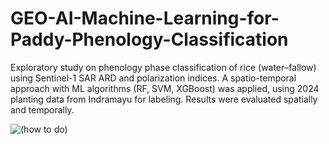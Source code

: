 # GEO-AI-Machine-Learning-for-Paddy-Phenology-Classification
Exploratory study on phenology phase classification of rice (water–fallow) using Sentinel-1 SAR ARD and polarization indices. A spatio-temporal approach with ML algorithms (RF, SVM, XGBoost) was applied, using 2024 planting data from Indramayu for labeling. Results were evaluated spatially and temporally.

![(how to do)](https://github.com/user-attachments/assets/f884a4f9-1423-43d2-b76f-88e65706d7cc)


